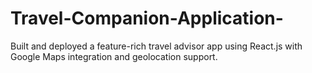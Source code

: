 # Travel-Companion-Application-
Built and deployed a feature-rich travel advisor app using React.js with Google Maps integration and geolocation support.
